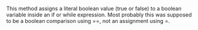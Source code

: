 This method assigns a literal boolean value (true or false) to a boolean variable inside an if or while expression. Most probably this was supposed to be a boolean comparison using ==, not an assignment using =.
